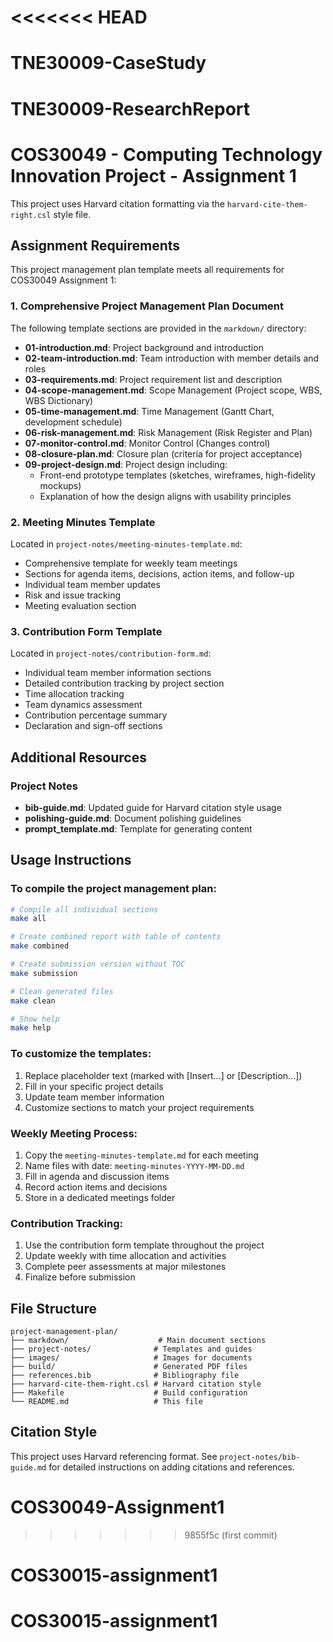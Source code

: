 <<<<<<< HEAD
=======
# TNE30009-CaseStudy

# TNE30009-ResearchReport

# COS30049 - Computing Technology Innovation Project - Assignment 1

This project uses Harvard citation formatting via the `harvard-cite-them-right.csl` style file.

## Assignment Requirements

This project management plan template meets all requirements for COS30049 Assignment 1:

### 1. Comprehensive Project Management Plan Document

The following template sections are provided in the `markdown/` directory:

- **01-introduction.md**: Project background and introduction
- **02-team-introduction.md**: Team introduction with member details and roles
- **03-requirements.md**: Project requirement list and description
- **04-scope-management.md**: Scope Management (Project scope, WBS, WBS Dictionary)
- **05-time-management.md**: Time Management (Gantt Chart, development schedule)
- **06-risk-management.md**: Risk Management (Risk Register and Plan)
- **07-monitor-control.md**: Monitor Control (Changes control)
- **08-closure-plan.md**: Closure plan (criteria for project acceptance)
- **09-project-design.md**: Project design including:
  - Front-end prototype templates (sketches, wireframes, high-fidelity mockups)
  - Explanation of how the design aligns with usability principles

### 2. Meeting Minutes Template

Located in `project-notes/meeting-minutes-template.md`:

- Comprehensive template for weekly team meetings
- Sections for agenda items, decisions, action items, and follow-up
- Individual team member updates
- Risk and issue tracking
- Meeting evaluation section

### 3. Contribution Form Template

Located in `project-notes/contribution-form.md`:

- Individual team member information sections
- Detailed contribution tracking by project section
- Time allocation tracking
- Team dynamics assessment
- Contribution percentage summary
- Declaration and sign-off sections

## Additional Resources

### Project Notes

- **bib-guide.md**: Updated guide for Harvard citation style usage
- **polishing-guide.md**: Document polishing guidelines
- **prompt_template.md**: Template for generating content

## Usage Instructions

### To compile the project management plan:

```bash
# Compile all individual sections
make all

# Create combined report with table of contents
make combined

# Create submission version without TOC
make submission

# Clean generated files
make clean

# Show help
make help
```

### To customize the templates:

1. Replace placeholder text (marked with [Insert...] or [Description...])
2. Fill in your specific project details
3. Update team member information
4. Customize sections to match your project requirements

### Weekly Meeting Process:

1. Copy the `meeting-minutes-template.md` for each meeting
2. Name files with date: `meeting-minutes-YYYY-MM-DD.md`
3. Fill in agenda and discussion items
4. Record action items and decisions
5. Store in a dedicated meetings folder

### Contribution Tracking:

1. Use the contribution form template throughout the project
2. Update weekly with time allocation and activities
3. Complete peer assessments at major milestones
4. Finalize before submission

## File Structure

```
project-management-plan/
├── markdown/                    # Main document sections
├── project-notes/              # Templates and guides
├── images/                     # Images for documents
├── build/                      # Generated PDF files
├── references.bib              # Bibliography file
├── harvard-cite-them-right.csl # Harvard citation style
├── Makefile                    # Build configuration
└── README.md                   # This file
```

## Citation Style

This project uses Harvard referencing format. See `project-notes/bib-guide.md` for detailed instructions on adding citations and references.
# COS30049-Assignment1
>>>>>>> 9855f5c (first commit)
# COS30015-assignment1
# COS30015-assignment1
